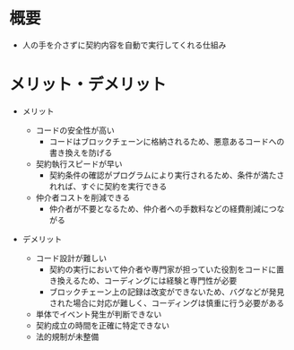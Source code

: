 # 概要

- 人の手を介さずに契約内容を自動で実行してくれる仕組み

# メリット・デメリット

- メリット

  - コードの安全性が高い
    - コードはブロックチェーンに格納されるため、悪意あるコードへの書き換えを防げる
  - 契約執行スピードが早い
    - 契約条件の確認がプログラムにより実行されるため、条件が満たされれば、すぐに契約を実行できる
  - 仲介者コストを削減できる
    - 仲介者が不要となるため、仲介者への手数料などの経費削減につながる

- デメリット
  - コード設計が難しい
    - 契約の実行において仲介者や専門家が担っていた役割をコードに置き換えるため、コーディングには経験と専門性が必要
    - ブロックチェーン上の記録は改変ができないため、バグなどが発見された場合に対応が難しく、コーディングは慎重に行う必要がある
  - 単体でイベント発生が判断できない
  - 契約成立の時間を正確に特定できない
  - 法的規制が未整備
